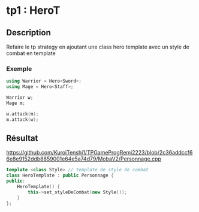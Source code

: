 # tp1 : HeroT

## Description

Refaire le tp strategy en ajoutant une class hero template avec un style de combat en template

### Exemple
```cpp
using Warrior = Hero<Sword>;
using Mage = Hero<Staff>;

Warrior w;
Mage m;

w.attack(m);
m.attack(w);
```

## Résultat
https://github.com/KuroiTenshi1/TPGameProgRemi2223/blob/2c36addccf66e8e9152ddb8859001e64e5a74d79/MobaV2/Personnage.cpp
```cpp
template <class Style> // template de style de combat
class HeroTemplate : public Personnage {
public:
    HeroTemplate() {
        this->set_styleDeCombat(new Style());
    }
};
```
